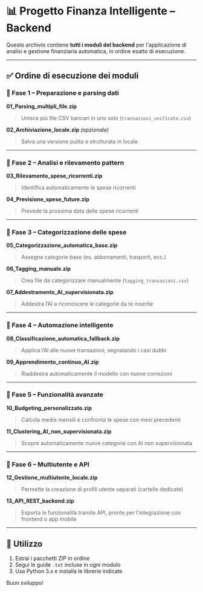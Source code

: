 
# 📊 Progetto Finanza Intelligente – Backend

Questo archivio contiene **tutti i moduli del backend** per l'applicazione di analisi e gestione finanziaria automatica, in ordine esatto di esecuzione.

---

## ✅ Ordine di esecuzione dei moduli

### 🔹 Fase 1 – Preparazione e parsing dati
**01_Parsing_multipli_file.zip**  
> Unisce più file CSV bancari in uno solo (`transazioni_unificate.csv`)

**02_Archiviazione_locale.zip** *(opzionale)*  
> Salva una versione pulita e strutturata in locale

---

### 🔹 Fase 2 – Analisi e rilevamento pattern
**03_Rilevamento_spese_ricorrenti.zip**  
> Identifica automaticamente le spese ricorrenti

**04_Previsione_spese_future.zip**  
> Prevede la prossima data delle spese ricorrenti

---

### 🔹 Fase 3 – Categorizzazione delle spese
**05_Categorizzazione_automatica_base.zip**  
> Assegna categorie base (es. abbonamenti, trasporti, ecc.)

**06_Tagging_manuale.zip**  
> Crea file da categorizzare manualmente (`tagging_transazioni.csv`)

**07_Addestramento_AI_supervisionata.zip**  
> Addestra l’AI a riconoscere le categorie da te inserite

---

### 🔹 Fase 4 – Automazione intelligente
**08_Classificazione_automatica_fallback.zip**  
> Applica l’AI alle nuove transazioni, segnalando i casi dubbi

**09_Apprendimento_continuo_AI.zip**  
> Riaddestra automaticamente il modello con nuove correzioni

---

### 🔹 Fase 5 – Funzionalità avanzate
**10_Budgeting_personalizzato.zip**  
> Calcola medie mensili e confronta le spese con mesi precedenti

**11_Clustering_AI_non_supervisionata.zip**  
> Scopre automaticamente nuove categorie con AI non supervisionata

---

### 🔹 Fase 6 – Multiutente e API
**12_Gestione_multiutente_locale.zip**  
> Permette la creazione di profili utente separati (cartelle dedicate)

**13_API_REST_backend.zip**  
> Esporta le funzionalità tramite API, pronte per l'integrazione con frontend o app mobile

---

## 📁 Utilizzo
1. Estrai i pacchetti ZIP in ordine
2. Segui le guide `.txt` incluse in ogni modulo
3. Usa Python 3.x e installa le librerie indicate

Buon sviluppo!
